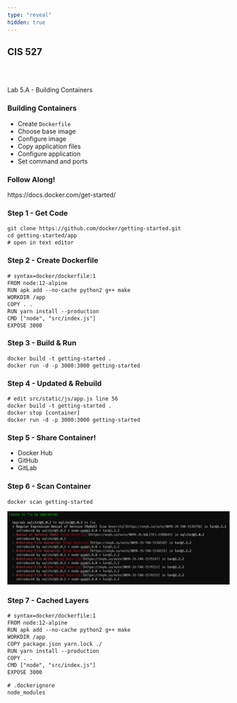 ```yaml
---
type: "reveal"
hidden: true
---
```

<section>
	<h2>CIS 527</h2><br><br><p>Lab 5.A - Building Containers</p>
</section>
<section>
	<h3>Building Containers</h3>
	<ul>
		<li>Create <code>Dockerfile</code></li>
		<li>Choose base image</li>
		<li>Configure image</li>
		<li>Copy application files</li>
		<li>Configure application</li>
		<li>Set command and ports</li>
	</ul>
</section>
<section>
	<h3>Follow Along!</h3>
	<p>https://docs.docker.com/get-started/</p>
</section>
<section>
	<h3>Step 1 - Get Code</h3>
	<pre><code class="bash">git clone https://github.com/docker/getting-started.git
cd getting-started/app
# open in text editor
</code></pre>
</section>
<section>
	<h3>Step 2 - Create Dockerfile</h3>
	<pre><code># syntax=docker/dockerfile:1
FROM node:12-alpine
RUN apk add --no-cache python2 g++ make
WORKDIR /app
COPY . .
RUN yarn install --production
CMD ["node", "src/index.js"]
EXPOSE 3000</code></pre>
</section>
<section>
	<h3>Step 3 - Build & Run</h3>
	<pre><code class="bash">docker build -t getting-started .
docker run -d -p 3000:3000 getting-started</code></pre>
</section>
<section>
	<h3>Step 4 - Updated & Rebuild</h3>
	<pre><code class="bash"># edit src/static/js/app.js line 56
docker build -t getting-started .
docker stop [container]
docker run -d -p 3000:3000 getting-started</code></pre>
</section>
<section>
	<h3>Step 5 - Share Container!</h3>
	<ul>
		<li>Docker Hub</li>
		<li>GitHub</li>
		<li>GitLab</li>
	</ul>
</section>
<section>
	<h3>Step 6 - Scan Container</h3>
	<pre><code class="bash">docker scan getting-started</code></pre>
    <img class="stretch plain" src="/images/5a/docker-vuln.png">
</section>
<section>
	<h3>Step 7 - Cached Layers</h3>
	<pre class="stretch"><code># syntax=docker/dockerfile:1
FROM node:12-alpine
RUN apk add --no-cache python2 g++ make
WORKDIR /app
COPY package.json yarn.lock ./
RUN yarn install --production
COPY . .
CMD ["node", "src/index.js"]
EXPOSE 3000</code></pre>
	<pre><code># .dockerignore
node_modules</code></pre>
<br></br>
</section>
